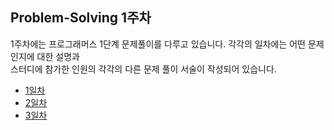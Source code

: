 ## Problem-Solving 1주차

1주차에는 프로그래머스 1단계 문제풀이를 다루고 있습니다. 각각의 일차에는 어떤 문제인지에 대한 설명과  
스터디에 참가한 인원의 각각의 다른 문제 풀이 서술이 작성되어 있습니다.

- <a href="https://github.com/U-REskiling-acadmey/Algorithm/tree/main/Problem-Solving/1%EC%A3%BC%EC%B0%A8/1%EC%9D%BC%EC%B0%A8#%EB%AC%B8%EC%A0%9C%ED%92%80%EC%9D%B4-1%EC%9D%BC%EC%B0%A8-%EA%B3%BC%EC%A0%9C--%EA%B0%80%EC%9E%A5-%EB%A7%8E%EC%9D%B4-%EB%B0%9B%EC%9D%80-%EC%84%A0%EB%AC%BC">1일차</a>
- <a href="https://github.com/U-REskiling-acadmey/Algorithm/tree/main/Problem-Solving/1%EC%A3%BC%EC%B0%A8/2%EC%9D%BC%EC%B0%A8#%EB%AC%B8%EC%A0%9C%ED%92%80%EC%9D%B4-2%EC%9D%BC%EC%B0%A8--%EC%9E%90%EB%A6%BF%EC%88%98-%EB%8D%94%ED%95%98%EA%B8%B0">2일차</a>
- <a href="https://github.com/U-REskiling-acadmey/Algorithm/tree/main/Problem-Solving/1%EC%A3%BC%EC%B0%A8/3%EC%9D%BC%EC%B0%A8">3일차</a>
